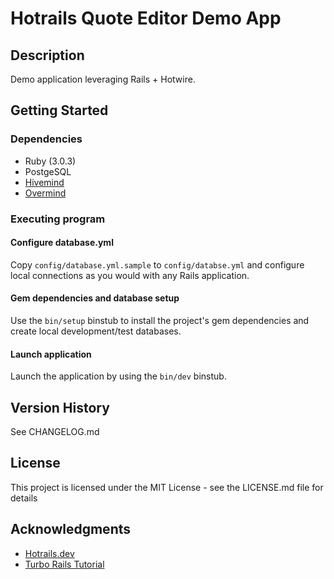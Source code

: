 # Hotrails Quote Editor Demo App

## Description

Demo application leveraging Rails + Hotwire.

## Getting Started

### Dependencies

* Ruby (3.0.3)
* PostgeSQL
* [Hivemind](https://github.com/DarthSim/hivemind)
* [Overmind](https://github.com/DarthSim/overmind)

### Executing program

#### Configure database.yml
Copy `config/database.yml.sample` to `config/databse.yml` and configure local connections as you would with any Rails application.

#### Gem dependencies and database setup
Use the `bin/setup` binstub to install the project's gem dependencies and create local development/test databases.

#### Launch application
Launch the application by using the `bin/dev` binstub.

## Version History

See CHANGELOG.md

## License

This project is licensed under the MIT License - see the LICENSE.md file for details

## Acknowledgments

* [Hotrails.dev](https://www.hotrails.dev)
* [Turbo Rails Tutorial](https://www.hotrails.dev/turbo-rails)
